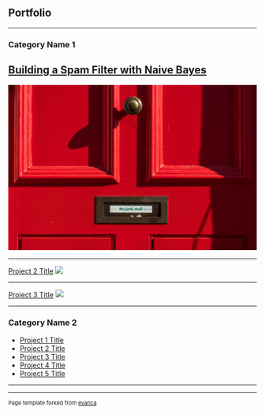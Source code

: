 ## Portfolio

---

### Category Name 1 

<h2>
  <a href="https://github.com/michaeljengland/Building-a-Spam-Filter-with-Naive-Bayes">
    Building a Spam Filter with Naive Bayes
  </a>
    </h2>
<img src="images/mediocre-studio-1Gvog1VdtDA-unsplash.jpg?raw=true"/>

---
[Project 2 Title](https://public.tableau.com/app/profile/michael.england3059/viz/CoronavirusVaccinationTracker/Dashboard1)
<img src="images/dummy_thumbnail.jpg?raw=true"/>

---
[Project 3 Title](http://example.com/)
<img src="images/dummy_thumbnail.jpg?raw=true"/>

---

### Category Name 2

- [Project 1 Title](http://example.com/)
- [Project 2 Title](http://example.com/)
- [Project 3 Title](http://example.com/)
- [Project 4 Title](http://example.com/)
- [Project 5 Title](http://example.com/)

---




---
<p style="font-size:11px">Page template forked from <a href="https://github.com/evanca/quick-portfolio">evanca</a></p>
<!-- Remove above link if you don't want to attibute -->
